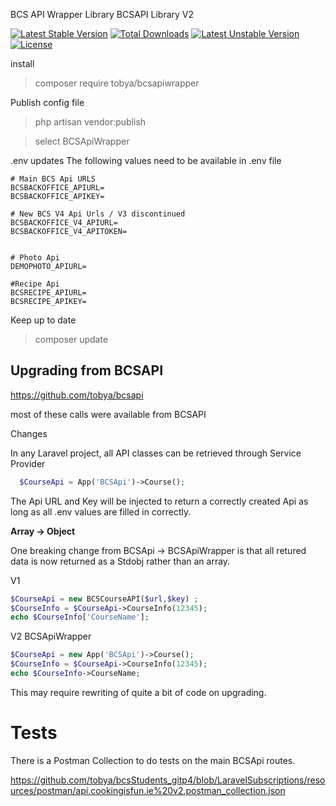 BCS API Wrapper Library
BCSAPI Library V2

[![Latest Stable Version](https://poser.pugx.org/tobya/bcsapiwrapper/v)](//packagist.org/packages/tobya/bcsapiwrapper) [![Total Downloads](https://poser.pugx.org/tobya/bcsapiwrapper/downloads)](//packagist.org/packages/tobya/bcsapiwrapper) [![Latest Unstable Version](https://poser.pugx.org/tobya/bcsapiwrapper/v/unstable)](//packagist.org/packages/tobya/bcsapiwrapper) [![License](https://poser.pugx.org/tobya/bcsapiwrapper/license)](//packagist.org/packages/tobya/bcsapiwrapper)

install

> composer require tobya/bcsapiwrapper
> 

Publish config file

> php artisan vendor:publish 

> select BCSApiWrapper



.env updates
The following values need to be available in .env file

````angular2html
# Main BCS Api URLS
BCSBACKOFFICE_APIURL=
BCSBACKOFFICE_APIKEY=

# New BCS V4 Api Urls / V3 discontinued
BCSBACKOFFICE_V4_APIURL=
BCSBACKOFFICE_V4_APITOKEN=


# Photo Api
DEMOPHOTO_APIURL=

#Recipe Api
BCSRECIPE_APIURL=
BCSRECIPE_APIKEY=
````





Keep up to date

> composer update
> 
> 

Upgrading from BCSAPI 
--
https://github.com/tobya/bcsapi

most of these calls were available from BCSAPI

Changes

In any Laravel project, all API classes can be retrieved through Service Provider

````php
  $CourseApi = App('BCSApi')->Course();
````

The Api URL and Key will be injected to return a correctly created Api as long as all .env values are filled in correctly.

**Array -> Object**

One breaking change from BCSApi -> BCSApiWrapper is that all retured data is now returned as a Stdobj rather than an array.

V1
````php
$CourseApi = new BCSCourseAPI($url,$key) ;
$CourseInfo = $CourseApi->CourseInfo(12345);
echo $CourseInfo['CourseName'];
````


V2 BCSApiWrapper
````php
$CourseApi = new App('BCSApi')->Course();
$CourseInfo = $CourseApi->CourseInfo(12345);
echo $CourseInfo->CourseName;
````

This may require rewriting of quite a bit of code on upgrading.

Tests
==

There is a Postman Collection to do tests on the main BCSApi routes.

https://github.com/tobya/bcsStudents_gitp4/blob/LaravelSubscriptions/resources/postman/api.cookingisfun.ie%20v2.postman_collection.json
